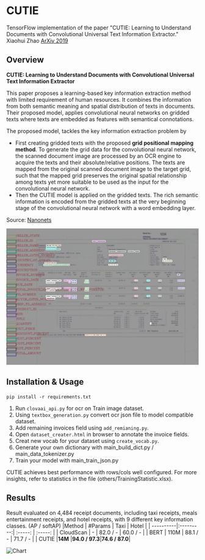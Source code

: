 # CUTIE

TensorFlow implementation of the paper "CUTIE: Learning to Understand Documents with Convolutional Universal Text Information Extractor."
Xiaohui Zhao [ArXiv 2019](https://arxiv.org/abs/1903.12363v4)

## Overview
**CUTIE: Learning to Understand Documents with Convolutional Universal Text Information Extractor**

This paper proposes a learning-based key information extraction method with limited requirement of human resources. It combines the information from both semantic meaning and spatial distribution of texts in documents. Their proposed model, applies convolutional neural networks on gridded texts where texts are embedded as features with semantical connotations.

The proposed model, tackles the key information extraction problem by

* First creating gridded texts with the proposed **grid positional mapping method**. To generate the grid data for the convolutional neural network, the scanned document image are processed by an OCR engine to acquire the texts and their absolute/relative positions. The texts are mapped from the original scanned document image to the target grid, such that the mapped grid preserves the original spatial relationship among texts yet more suitable to be used as the input for the convolutional neural network.
* Then the CUTIE model is applied on the gridded texts. The rich semantic information is encoded from the gridded texts at the very beginning stage of the convolutional neural network with a word embedding layer.

Source: [Nanonets](https://nanonets.com/blog/receipt-ocr/#cutie?&utm_source=nanonets.com/blog/&utm_medium=blog&utm_content=Automating%20Receipt%20Digitization%20with%20OCR%20and%20Deep%20Learning)


![Invoice](https://github.com/jainammm/CUTIE/raw/master/others/sample.jpeg)

## Installation & Usage

```
pip install -r requirements.txt
```

1. Run `clovaai_api.py` for ocr on Train image dataset.
1. Using `textbox_generation.py` convert ocr json file to model compatible dataset.
1. Add remaining invoices field using `add_remianing.py`.
1. Open `dataset_creater.html` in browser to annotate the invoice fields.
1. Creat new vocab for your dataset using `create_vocab.py`.
1. Generate your own dictionary with main_build_dict.py / main_data_tokenizer.py
1. Train your model with main_train_json.py

CUTIE achieves best performance with rows/cols well configured. For more insights, refer to statistics in the file (others/TrainingStatistic.xlsx).

## Results

Result evaluated on 4,484 receipt documents, including taxi receipts, meals entertainment receipts, and hotel receipts, with 9 different key information classes. (AP / softAP)
|Method     | #Params   |  Taxi         |  Hotel        |
| ----------|:---------:| :-----:       | :-----:       |
| CloudScan | -         |  82.0 / -     |  60.0 / -     |
| BERT      | 110M      |  88.1 / -     |  71.7 / -     |
| CUTIE     |**14M**    |**94.0 / 97.3**|**74.6 / 87.0**|

![Chart](https://github.com/vsymbol/CUTIE/raw/master/others/chart.jpg)
